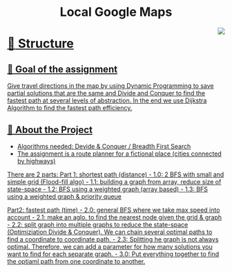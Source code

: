 <div align='center'>
<h1>Local Google Maps</h1>
<img align="right"  src="https://cdn.dribbble.com/users/2256783/screenshots/10769871/media/7ed3a8055730a512ebaf59428cb12227.gif">
<h4> <span> </span> <a href="https://github.com/Rares Bejusca /Google Maps /blob/master/README.md"> 
</div>

# :notebook_with_decorative_cover: Structure 


## &#x1F34D; Goal of the assignment 
Give travel directions in the map by using Dynamic Programming to save partial solutions that are the same and Divide and Conquer to find the fastest path at several levels of abstraction. 
In the end we use Dijkstra Algorithm to find the fastest path efficiency. 


## :star2: About the Project
- Algorithms needed: Devide & Conquer / Breadth First Search
- The assignment is a route planner for a fictional place (cities connected by highways)

There are 2 parts: 
Part 1: shortest path (distance)
    - 1.0: 2 BFS with small and simple grid (Flood-fill algo)
    - 1.1: building a graph from array, reduce size of state-space
    - 1.2: BFS using a weighted graph (array based)
    - 1.3: BFS using a weighted graph & priority queue 

Part2: fastest path (time)
    - 2.0: general BFS where we take max speed into account
    - 2.1: make an aglo. to find the nearest node given the grid & graph 
    - 2.2: split graph into multiple graphs to reduce the state-space (Optimiziation Divide & Conquer). We can chain several optimal paths to find a coordinate to coordinate path. 
    - 2.3: Splitting he graph is not always optimal. Therefore, we can add a parameter for how many solutions you want to find for each separate graph. 
    - 3.0: Put everything together to find the optiaml path from one coordinate to another. 